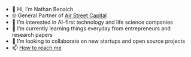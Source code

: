 - 👋 Hi, I’m Nathan Benaich
- 🤓 General Partner of [Air Street Capital](https://airstreet.com) 
- 👀 I’m interested in AI-first technology and life science companies 
- 🌱 I’m currently learning things everyday from entrepreneurs and research papers
- 💞️ I’m looking to collaborate on new startups and open source projects
- 📫 [How to reach me](https://twitter.com/nathanbenaich)

<!---
nathanbenaich/nathanbenaich is a ✨ special ✨ repository because its `README.md` (this file) appears on your GitHub profile.
You can click the Preview link to take a look at your changes.
--->
